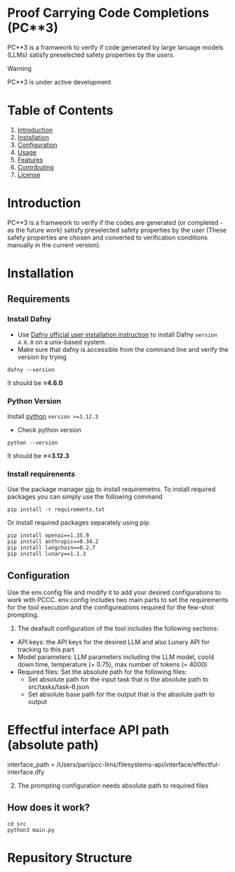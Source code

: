 # Proof Carrying Code Completions (PC**3) 
PC**3 is a framweork to verify if code generated by large lanuage models (LLMs) satisfy preselected safety properties by the users.
> [!WARNING] 
> PC**3 is under active development

# Table of Contents

1. [Introduction](#introduction)
2. [Installation](#installation)
3. [Configuration](#Configuration)
3. [Usage](#usage)
4. [Features](#features)
5. [Contributing](#contributing)
6. [License](#license)


# Introduction
PC**3 is a framweork to verify if the codes are generated (or completed - as the future work) satisfy preselected safety properties by the user (These safety properties are chosen and converted to verification conditions manually in the current version).


# Installation
## Requirements
### Install Dafny
- Use [Dafny official user installation instruction](https://github.com/dafny-lang/dafny/wiki/INSTALL) to install Dafny ``version 4.6.0`` on a unix-based system.
- Make sure that dafny is accessible from the command line and verify the version by trying 
```
dafny --version
```
It should be <b>=4.6.0</b>
### Python Version
Install [python](https://docs.python.org/3/contents.html) ``version >=3.12.3``
- Check python version 
```
python --version
```
It should be <b>>=3.12.3</b>

### Install requirenents
Use the package manager [pip](https://pip.pypa.io/en/stable/) to install requiremetns.
To install required packages you can simply use the following command
```
pip install -r requirements.txt
```
Or install required packages separately using pip 
```
pip install openai==1.35.9
pip install anthropic==0.34.2
pip install langchain==0.2.7
pip install lunary==1.1.3
```
## Configuration
Use the env.config file and modify it to add your desired configurations to work with PCCC.
env.config includes two main parts to set the requirements for the tool execution and the configureations required for the few-shot prompting. 
1. The deafault configuration of the tool includes the following sections:
- API keys: the API keys for the desired LLM and also Lunary API for tracking to this part
- Model parameters: LLM parameters including the LLM model, coold down time, temperature (= 0.75), max number of tokens (= 4000)
- Required files: Set the absolute path for the following files:
    - Set absolute path for the input task that is the absolute path to src/tasks/task-6.json
    - Set absolute base path for the output that is the absolute path to output
# Effectful interface API path (absolute path)
interface_path =  /Users/pari/pcc-llms/filesystems-api/interface/effectful-interface.dfy

2. The prompting configuration needs absolute path to required files
## How does it work?

```
cd src
python3 main.py
```
# Repusitory Structure

